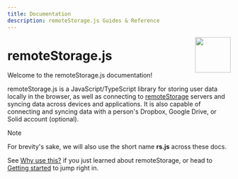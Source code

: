 ```yaml
---
title: Documentation
description: remoteStorage.js Guides & Reference
---
```


<img src="./images/logo.svg" width="80" height="80" style="width: 80px; height: 80px; float: right" />

# remoteStorage.js

Welcome to the remoteStorage.js documentation!

remoteStorage.js is a JavaScript/TypeScript library for storing user data
locally in the browser, as well as connecting to [remoteStorage](/) servers and
syncing data across devices and applications. It is also capable of connecting
and syncing data with a person\'s Dropbox, Google Drive, or Solid account (optional).

> [!NOTE]
> For brevity\'s sake, we will also use the short name **rs.js** across these docs.

See [Why use this?](why) if you just learned about remoteStorage, or head to
[Getting started](getting-started/) to jump right in.
